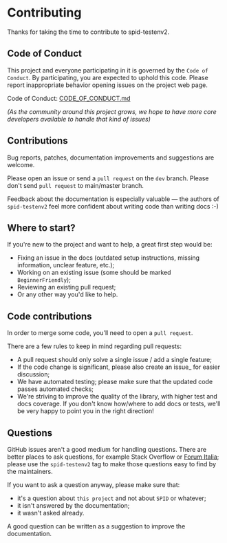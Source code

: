 Contributing
============

Thanks for taking the time to contribute to spid-testenv2.

Code of Conduct
---------------

This project and everyone participating in it is governed by the `Code of
Conduct`. By participating, you are expected to uphold this code. Please
report inappropriate behavior opening issues on the project web page.

Code of Conduct: [CODE_OF_CONDUCT.md](CODE_OF_CONDUCT.md)

*(As the community around this project grows, we hope to have more core
developers available to handle that kind of issues)*


Contributions
-------------

Bug reports, patches, documentation improvements and suggestions are welcome.

Please open an issue or send a `pull request` on the `dev` branch.
Please don't send `pull request` to main/master branch.

Feedback about the documentation is especially valuable — the authors of
``spid-testenv2`` feel more confident about writing code than writing docs :-)


Where to start?
---------------

If you're new to the project and want to help, a great first step would be:

* Fixing an issue in the docs (outdated setup instructions, missing information,
  unclear feature, etc.);
* Working on an existing issue (some should be marked ``BeginnerFriendly``);
* Reviewing an existing pull request;
* Or any other way you'd like to help.


Code contributions
------------------

In order to merge some code, you'll need to open a `pull request`.

There are a few rules to keep in mind regarding pull requests:

* A pull request should only solve a single issue / add a single feature;
* If the code change is significant, please also create an issue_ for easier discussion;
* We have automated testing; please make sure that the updated code passes automated checks;
* We're striving to improve the quality of the library, with higher test and docs coverage.
  If you don't know how/where to add docs or tests, we'll be very happy to point you in the right
  direction!


Questions
---------

GitHub issues aren't a good medium for handling questions. There are better
places to ask questions, for example Stack Overflow or [Forum Italia](https://forum.italia.it/); please use the
``spid-testenv2`` tag to make those questions easy to find by the maintainers.

If you want to ask a question anyway, please make sure that:

- it's a question about ``this project`` and not about ``SPID`` or whatever;
- it isn't answered by the documentation;
- it wasn't asked already.

A good question can be written as a suggestion to improve the documentation.
